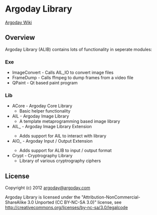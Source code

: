 # Argoday Library
[Argoday Wiki](http://www.argoday.com/wiki/ALIB "Argoday Wiki")

## Overview

Argoday Library (ALIB) contains lots of functionality in seperate modules:


### Exe
* ImageConvert - Calls AIL_IO to convert image files
* FrameDump - Calls ffmpeg to dump frames from a video file
* QPaint - Qt based paint program

### Lib
* ACore - Argoday Core Library
  * Basic helper functionality
* AIL - Argoday Image Library
  * A template metaprogramming based image library
* AIL_<Name> - Argoday Image Library Extension
  * Adds support for AIL to interact with library <Name>
* AIO_<Name> - Argoday Input / Output Extension
  * Adds support for ALIB to input / output format <Name>
* Crypt - Cryptrography Library
  * Library of various cryptrography ciphers


## License

Copyright (c) 2012 argoday@argoday.com

Argoday Library is licensed under the "Attribution-NonCommercial-ShareAlike 3.0 Unported (CC BY-NC-SA 3.0)" license, see http://creativecommons.org/licenses/by-nc-sa/3.0/legalcode
